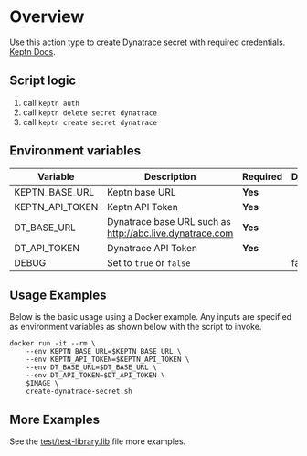 # Overview

Use this action type to create Dynatrace secret with required credentials. [Keptn Docs](https://keptn.sh/docs/0.13.x/monitoring/dynatrace/install/#1-create-a-secret-with-required-credentials). 

## Script logic

1. call `keptn auth`
1. call `keptn delete secret dynatrace`
1. call `keptn create secret dynatrace`

## Environment variables

| Variable | Description | Required | Default |
| -------- | ----------- | ---------| ------- |
| KEPTN_BASE_URL | Keptn base URL  | **Yes** | |
| KEPTN_API_TOKEN | Keptn API Token  | **Yes** | |
| DT_BASE_URL | Dynatrace base URL such as http://abc.live.dynatrace.com | **Yes** | |
| DT_API_TOKEN | Dynatrace API Token  | **Yes** | |
| DEBUG | Set to `true` or `false` | | false |

## Usage Examples

Below is the basic usage using a Docker example. Any inputs are specified as environment variables as shown below with the script to invoke. 

```
docker run -it --rm \
    --env KEPTN_BASE_URL=$KEPTN_BASE_URL \
    --env KEPTN_API_TOKEN=$KEPTN_API_TOKEN \
    --env DT_BASE_URL=$DT_BASE_URL \
    --env DT_API_TOKEN=$DT_API_TOKEN \
    $IMAGE \
    create-dynatrace-secret.sh
```

## More Examples

See the [test/test-library.lib](test/test-library.lib) file more examples. 
